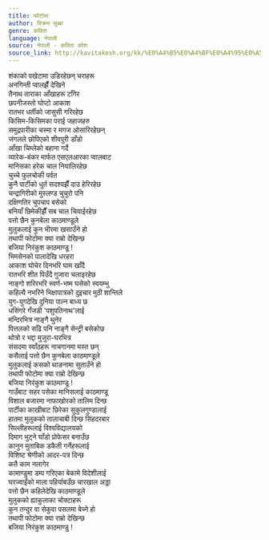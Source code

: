```yaml
---
title: फोटोमा
author: विक्रम सुब्बा
genre: कविता
language: नेपाली
source: नेपाली - कविता कोश
source_link: http://kavitakosh.org/kk/%E0%A4%B5%E0%A4%BF%E0%A4%95%E0%A5%8D%E0%A4%B0%E0%A4%AE_%E0%A4%B8%E0%A5%81%E0%A4%AC%E0%A5%8D%E0%A4%AC%E0%A4%BE
---
```


शंकाको पखेटामा उडिरहेछन् चराहरू  
अनगिन्ती प्वालझैँ देखिने  
तैनाथ ताराका आँखाहरू टाँगेर  
छपनीजस्तो घोप्टो आकाश  
रातभर धर्तीको जासुसी गरिरहेछ  
किसिम-किसिमका पराई जहाजहरु  
समुद्रपारीका चस्मा र मगज ओसारिरहेछन्  
जंगलले छोपिएको शीवपुरी डाँडो  
आँखा चिम्लेको बहाना गर्दै  
व्यारेक-बंकर मार्फत एसएलआरका प्वालबाट  
मानिसका हरेक चाल नियालिरहेछ  
चुच्चे फुलचोकी पर्वत  
कुनै पार्टीको धुर्त सदश्यझैँ दाउ हेरिरहेछ  
चन्द्रागिरीको मुस्लण्ड चुचुरो पनि  
दक्षिणतिर चुपचाप बसेको  
बनियाँ छिमेकीझैँ सब चाल चियाईरहेछ  
पत्तो छैन कुनबेला काठमाण्डूले  
मुलुकलाई कुन भीरमा खसाउँने हो  
तथापी फोटोमा क्या राम्रो देखिन्छ  
बजिया निरंकुश काठमाण्डू !  
भिमसेनको पालादेखि धरहरा  
आकाश घोचेर दिनभरि घाम खाँदै  
रातभरि शीत पिउँदै गुजारा चलाइरहेछ  
नाङ्गो शरिरभरि स्वर्ण-भष्म घसेको स्वयम्भु  
कहिल्यै नभरिने भिक्षापात्रको दुइचार मुठी शान्तिले  
युग-युगदेखि दुनिया पाल्न बाध्य छ  
धसिंगरे गँजडी 'पशुपतिनाथ'लाई  
मन्दिरभित्र नाङ्गै थुनेर  
पित्तलको साँढे पनि नाङ्गै सेन्ट्री बसेकोछ  
थोत्रो र भद्दा मुजुरा-घरभित्र  
संसदमा स्वाँठहरू नाचगानमा मस्त छन्  
कसैलाई पत्तो छैन कुनबेला काठमाण्डूले  
मुलुकलाई कसको थाङनामा सुताउँने हो  
तथापी फोटोमा क्या राम्रो देखिन्छ  
बजिया निरंकुश काठमाण्डू !  
गाउँबाट सहर पसेका मानिसलाई काठमाण्डू  
विशाल बजारमा नाफाखोरको तालिम दिन्छ  
पार्टीका काखीबाट छिरेका सुकुलगुण्डालाई  
हातमा मुलुकको तालाचाबी दिन्छ सिंहदरबार  
सिल्लीहरूलाई विश्वविद्यालयको  
दिमाग भुट्ने घाँडो प्रोफेसर बनाउँछ  
कानुन मुताबिक डकैती गर्नेहरूलाई  
विशिष्ट श्रेणीको आदर-पत्र दिन्छ  
कतै काम नलागेर  
कामाण्डुमा डम्प गरिएका बेकामे विदेशीलाई  
घरज्वाइँको माला पहिर्याबउँछ चारखाल अड्डा  
पत्तो छैन कहिलेदेखि काठमाण्डूले  
मुलुकको ह्याकुलाका चोक्टाहरू  
कुन तन्दुर वा सेकुवा पसलमा बेच्ने हो  
तथापी फोटोमा क्या राम्रो देखिन्छ  
बजिया निरंकुश काठमाण्डु !
